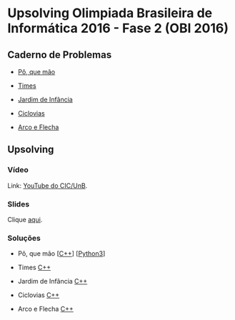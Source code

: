 # Upsolving Olimpiada Brasileira de Informática 2016 - Fase 2 (OBI 2016)

## Caderno de Problemas

- [Pô, que mão](https://olimpiada.ic.unicamp.br/pratique/pu/2016/f2/pokemon/)

- [Times](https://olimpiada.ic.unicamp.br/pratique/pu/2016/f2/times/)

- [Jardim de Infância](https://olimpiada.ic.unicamp.br/pratique/pu/2016/f2/jardim/)

- [Ciclovias](https://olimpiada.ic.unicamp.br/pratique/pu/2016/f2/ciclovias/)

- [Arco e Flecha](https://olimpiada.ic.unicamp.br/pratique/pu/2016/f2/arco-online/)

## Upsolving

### Vídeo

Link: [YouTube do CIC/UnB](https://www.youtube.com/watch?v=O4Zp-vUBOf8).

### Slides

Clique [aqui](https://www.youtube.com/watch?v=O4Zp-vUBOf8).

### Soluções

- Pô, que mão [[C++](https://github.com/viniciusrpb/obi2016fase2/blob/main/pokemon.cpp)] [[Python3](https://github.com/viniciusrpb/obi2016fase2/blob/main/pokepiton.py)]

- Times [C++](https://olimpiada.ic.unicamp.br/pratique/pu/2016/f2/times/)

- Jardim de Infância [C++](https://github.com/viniciusrpb/obi2016fase2/blob/main/jardim_infancia.cpp)

- Ciclovias [C++](https://github.com/viniciusrpb/obi2016fase2/blob/main/ciclovias.cpp)

- Arco e Flecha [C++](https://olimpiada.ic.unicamp.br/pratique/pu/2016/f2/arco-online/)
